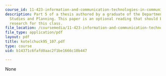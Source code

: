 ```yaml
---
course_id: 11-423-information-and-communication-technologies-in-community-development-spring-2004
description: Part 5 of a thesis authored by a graduate of the Department of Urban
  Studies and Planning. This paper is an optional reading that should be useful in
  research for this class.
file_location: /coursemedia/11-423-information-and-communication-technologies-in-community-development-spring-2004/b14371c6fafd0aac2f1be1666c10b447_kotelchuck95_107.pdf
file_type: application/pdf
layout: pdf
title: kotelchuck95_107.pdf
type: course
uid: b14371c6fafd0aac2f1be1666c10b447

---
```

None